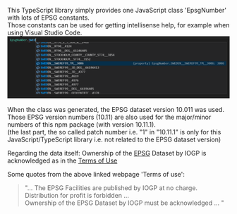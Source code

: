 
This TypeScript library simply provides one JavaScript class 'EpsgNumber' with lots of EPSG constants.  
Those constants can be used for getting intellisense help, for example when using Visual Studio Code.  
![EPSG_SQL](https://github.com/TomasJohansson/epsg_constants_4typescript/blob/main/docs/images/sweden_1.png)

When the class was generated, the EPSG dataset version 10.011 was used.  
Those EPSG version numbers (10.11) are also used for the major/minor numbers of this npm package (with version 10.11.1).  
(the last part, the so called patch number i.e. "1" in "10.11.1" is only for this JavaScript/TypeScript library i.e. not related to the EPSG dataset version)


Regarding the data itself: Ownership of the [EPSG](https://epsg.org) Dataset by IOGP is acknowledged as in the 
[Terms of Use](https://epsg.org/terms-of-use.html)

Some quotes from the above linked webpage 'Terms of use':
> "... The EPSG Facilities are published by IOGP at no charge.  
>  Distribution for profit is forbidden ...  
>  Ownership of the EPSG Dataset by IOGP must be acknowledged ... "  